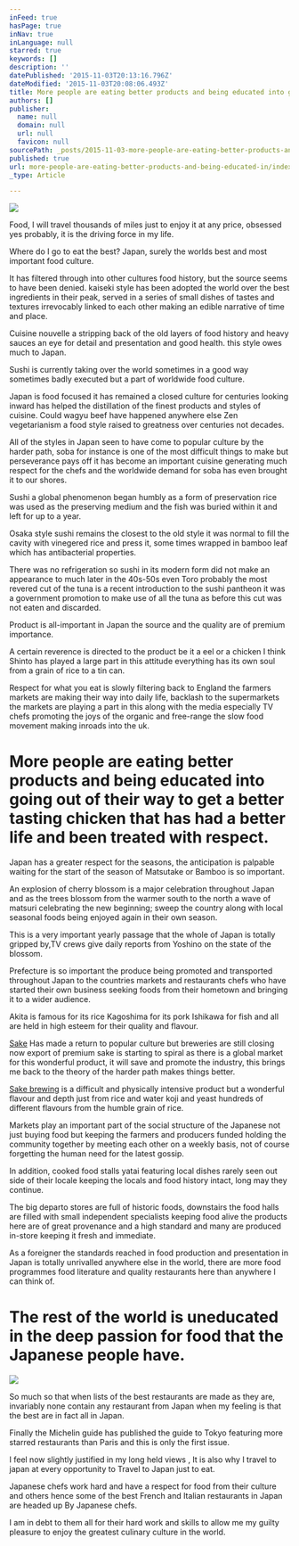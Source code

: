 ```yaml
---
inFeed: true
hasPage: true
inNav: true
inLanguage: null
starred: true
keywords: []
description: ''
datePublished: '2015-11-03T20:13:16.796Z'
dateModified: '2015-11-03T20:08:06.493Z'
title: More people are eating better products and being educated into going out of their way to get a better tasting chicken that has had a better life and been treated with respect.
authors: []
publisher:
  name: null
  domain: null
  url: null
  favicon: null
sourcePath: _posts/2015-11-03-more-people-are-eating-better-products-and-being-educated-in.md
published: true
url: more-people-are-eating-better-products-and-being-educated-in/index.html
_type: Article

---
```

![](https://the-grid-user-content.s3-us-west-2.amazonaws.com/c9eefe50-beb2-4c73-9368-455f233efecd.jpg)

Food, I will travel thousands of miles just to enjoy it at any price, obsessed yes probably, it is the driving force in my life.

Where do I go to eat the best? Japan, surely the worlds best and most important food culture.

It has filtered through into other cultures food history, but the source seems to have been denied. kaiseki style has been adopted the world over the best ingredients in their peak, served in a series of small dishes of tastes and textures irrevocably linked to each other making an edible narrative of time and place.

Cuisine nouvelle a stripping back of the old layers of food history and heavy sauces an eye for detail and presentation and good health. this style owes much to Japan.

Sushi is currently taking over the world sometimes in a good way sometimes badly executed but a part of worldwide food culture.

Japan is food focused it has remained a closed culture for centuries looking inward has helped the distillation of the finest products and styles of cuisine. Could wagyu beef have happened anywhere else Zen vegetarianism a food style raised to greatness over centuries not decades.

All of the styles in Japan seen to have come to popular culture by the harder path, soba for instance is one of the most difficult things to make but perseverance pays off it has become an important cuisine generating much respect for the chefs and the worldwide demand for soba has even brought it to our shores.

Sushi a global phenomenon began humbly as a form of preservation rice was used as the preserving medium and the fish was buried within it and left for up to a year.

Osaka style sushi remains the closest to the old style it was normal to fill the cavity with vinegered rice and press it, some times wrapped in bamboo leaf which has antibacterial properties.

There was no refrigeration so sushi in its modern form did not make an appearance to much later in the 40s-50s even Toro probably the most revered cut of the tuna is a recent introduction to the sushi pantheon it was a government promotion to make use of all the tuna as before this cut was not eaten and discarded.

Product is all-important in Japan the source and the quality are of premium importance.

A certain reverence is directed to the product be it a eel or a chicken I think Shinto has played a large part in this attitude everything has its own soul from a grain of rice to a tin can.

Respect for what you eat is slowly filtering back to England the farmers markets are making their way into daily life, backlash to the supermarkets the markets are playing a part in this along with the media especially TV chefs promoting the joys of the organic and free-range the slow food movement making inroads into the uk.

# More people are eating better products and being educated into going out of their way to get a better tasting chicken that has had a better life and been treated with respect.

Japan has a greater respect for the seasons, the anticipation is palpable waiting for the start of the season of Matsutake or Bamboo is so important.

An explosion of cherry blossom is a major celebration throughout Japan and as the trees blossom from the warmer south to the north a wave of matsuri celebrating the new beginning; sweep the country along with local seasonal foods being enjoyed again in their own season.

This is a very important yearly passage that the whole of Japan is totally gripped by,TV crews give daily reports from Yoshino on the state of the blossom.

Prefecture is so important the produce being promoted and transported throughout Japan to the countries markets and restaurants chefs who have started their own business seeking foods from their hometown and bringing it to a wider audience.

Akita is famous for its rice Kagoshima for its pork Ishikawa for fish and all are held in high esteem for their quality and flavour.

[Sake][0] Has made a return to popular culture but breweries are still closing now export of premium sake is starting to spiral as there is a global market for this wonderful product, it will save and promote the industry, this brings me back to the theory of the harder path makes things better.

[Sake brewing][1] is a difficult and physically intensive product but a wonderful flavour and depth just from rice and water koji and yeast hundreds of different flavours from the humble grain of rice.

Markets play an important part of the social structure of the Japanese not just buying food but keeping the farmers and producers funded holding the community together by meeting each other on a weekly basis, not of course forgetting the human need for the latest gossip.

In addition, cooked food stalls yatai featuring local dishes rarely seen out side of their locale keeping the locals and food history intact, long may they continue.

The big departo stores are full of historic foods, downstairs the food halls are filled with small independent specialists keeping food alive the products here are of great provenance and a high standard and many are produced in-store keeping it fresh and immediate.

As a foreigner the standards reached in food production and presentation in Japan is totally unrivalled anywhere else in the world, there are more food programmes food literature and quality restaurants here than anywhere I can think of.

# The rest of the world is uneducated in the deep passion for food that the Japanese people have.
![](https://the-grid-user-content.s3-us-west-2.amazonaws.com/7e6f76e5-1896-4b35-a627-96abf26f23bd.jpg)

So much so that when lists of the best restaurants are made as they are, invariably none contain any restaurant from Japan when my feeling is that the best are in fact all in Japan.

Finally the Michelin guide has published the guide to Tokyo featuring more starred restaurants than Paris and this is only the first issue.

I feel now slightly justified in my long held views , It is also why I travel to japan at every opportunity to Travel to Japan just to eat.

Japanese chefs work hard and have a respect for food from their culture and others hence some of the best French and Italian restaurants in Japan are headed up By Japanese chefs.

I am in debt to them all for their hard work and skills to allow me my guilty pleasure to enjoy the greatest culinary culture in the world.

[0]: http://www.britishsakeassociation.com/
[1]: http://www.sake-tamagawa.com/english/